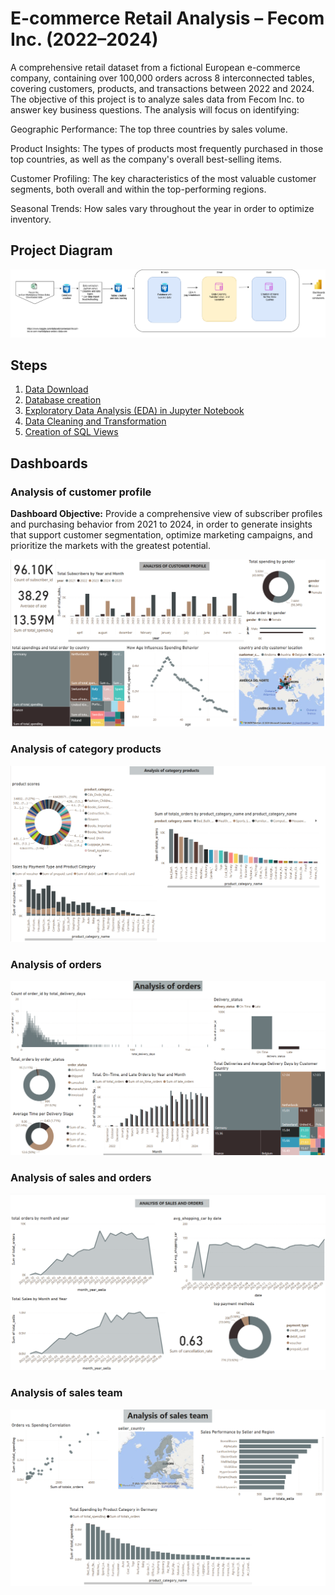 # E-commerce Retail Analysis – Fecom Inc. (2022–2024)
A comprehensive retail dataset from a fictional European e-commerce company, containing over 100,000 orders across 8 interconnected tables, covering customers, products, and transactions between 2022 and 2024.
The objective of this project is to analyze sales data from Fecom Inc. to answer key business questions. The analysis will focus on identifying:

Geographic Performance: The top three countries by sales volume.

Product Insights: The types of products most frequently purchased in those top countries, as well as the company's overall best-selling items.

Customer Profiling: The key characteristics of the most valuable customer segments, both overall and within the top-performing regions.

Seasonal Trends: How sales vary throughout the year in order to optimize inventory.
## Project Diagram
![Data diagram](image/project%20diagram.png)
## Steps
1. [Data Download](https://www.kaggle.com/datasets/cemeraan/fecom-inc-e-com-marketplace-orders-data-crm)
2. [Database creation](https://github.com/paulista22/retail-analysis/tree/main/2.Database%20Creation)
3. [Exploratory Data Analysis (EDA) in Jupyter Notebook](https://github.com/paulista22/retail-analysis/tree/main/3.exploratory%20data%20analysis)
4. [Data Cleaning and Transformation](https://github.com/paulista22/retail-analysis/tree/main/4.data-cleaning)
5. [Creation of SQL Views](https://github.com/paulista22/retail-analysis/tree/main/5.Creation%20of%20SQL%20Views)
## Dashboards
### Analysis of customer profile
**Dashboard Objective:** 
Provide a comprehensive view of subscriber profiles and purchasing behavior from 2021 to 2024, in order to generate insights that support customer segmentation, optimize marketing campaigns, and prioritize the markets with the greatest potential.

![Data diagram](6.Dashboards/Analysis%20of%20customer%20profile.png)
### Analysis of category products
![Data diagram](6.Dashboards/Analysis%20of%20category%20products.png)
### Analysis of orders
![Data diagram](6.Dashboards/Analysis%20of%20orders.png)
### Analysis of sales and orders
![Data diagram](6.Dashboards/Analysis%20of%20sales%20and%20orders.png)
### Analysis of sales team
![Data diagram](6.Dashboards/Analysis%20of%20sales%20team.png)
